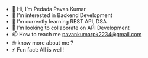 - 👋 Hi, I’m Pedada Pavan Kumar
- 👀 I’m interested in Backend Development
- 🌱 I’m currently learning REST API, DSA
- 💞️ I’m looking to collaborate on API Development
- 📫 How to reach me pavankumarpk2234@gmail.com
- 🤓 know more about me ? 
- ⚡ Fun fact: All is well!

<!---
pavankumarpk2234/pavankumarpk2234 is a ✨ special ✨ repository because its `README.md` (this file) appears on your GitHub profile.
You can click the Preview link to take a look at your changes.
--->
